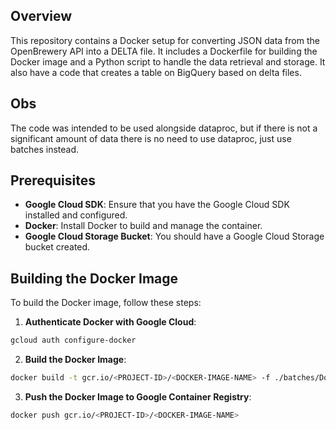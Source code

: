 ## Overview

This repository contains a Docker setup for converting JSON data from the OpenBrewery API into a DELTA file. It includes a Dockerfile for building the Docker image and a Python script to handle the data retrieval and storage. It also have a code that creates a table on BigQuery based on delta files.

## Obs

The code was intended to be used alongside dataproc, but if there is not a significant amount of data there is no need to use dataproc, just use batches instead.

## Prerequisites

- **Google Cloud SDK**: Ensure that you have the Google Cloud SDK installed and configured.
- **Docker**: Install Docker to build and manage the container.
- **Google Cloud Storage Bucket**: You should have a Google Cloud Storage bucket created.

## Building the Docker Image

To build the Docker image, follow these steps:

1. **Authenticate Docker with Google Cloud**:

```bash
gcloud auth configure-docker
```

2. **Build the Docker Image**:

```bash
docker build -t gcr.io/<PROJECT-ID>/<DOCKER-IMAGE-NAME> -f ./batches/Dockerfile .
```

3. **Push the Docker Image to Google Container Registry**:

```bash
docker push gcr.io/<PROJECT-ID>/<DOCKER-IMAGE-NAME>
```
